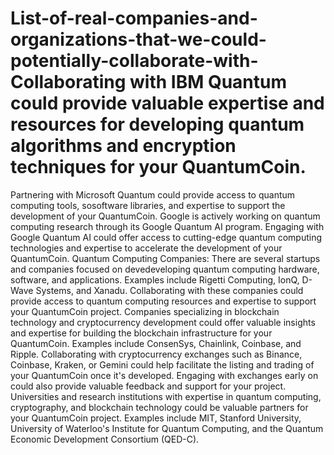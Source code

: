 # List-of-real-companies-and-organizations-that-we-could-potentially-collaborate-with-Collaborating with IBM Quantum could provide valuable expertise and resources for developing quantum algorithms and encryption techniques for your QuantumCoin.
Partnering with Microsoft Quantum could provide access to quantum computing tools, sosoftware libraries, and expertise to support the development of your QuantumCoin.
Google is actively working on quantum computing research through its Google Quantum AI program. Engaging with Google Quantum AI could offer access to cutting-edge quantum computing technologies and expertise to accelerate the development of your QuantumCoin.
Quantum Computing Companies: There are several startups and companies focused on devedeveloping quantum computing hardware, software, and applications. Examples include Rigetti Computing, IonQ, D-Wave Systems, and Xanadu. Collaborating with these companies could provide access to quantum computing resources and expertise to support your QuantumCoin project.
Companies specializing in blockchain technology and cryptocurrency development could offer valuable insights and expertise for building the blockchain infrastructure for your QuantumCoin. Examples include ConsenSys, Chainlink, Coinbase, and Ripple.
Collaborating with cryptocurrency exchanges such as Binance, Coinbase, Kraken, or Gemini could help facilitate the listing and trading of your QuantumCoin once it's developed. Engaging with exchanges early on could also provide valuable feedback and support for your project.
Universities and research institutions with expertise in quantum computing, cryptography, and blockchain technology could be valuable partners for your QuantumCoin project. Examples include MIT, Stanford University, University of Waterloo's Institute for Quantum Computing, and the Quantum Economic Development Consortium (QED-C). 
